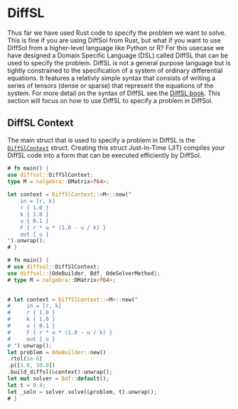 # DiffSL

Thus far we have used Rust code to specify the problem we want to solve. This is fine if you are using DiffSol from Rust, but what if you want to use DiffSol from a higher-level language like Python or R?
For this usecase we have designed a Domain Specific Language (DSL) called DiffSL that can be used to specify the problem. DiffSL is not a general purpose language but is tightly constrained to 
the specification of a system of ordinary differential equations. It features a relativly simple syntax that consists of writing a series of tensors (dense or sparse) that represent the equations of the system.
For more detail on the syntax of DiffSL see the [DiffSL book](https://martinjrobins.github.io/diffsl/). This section will focus on how to use DiffSL to specify a problem in DiffSol.


## DiffSL Context

The main struct that is used to specify a problem in DiffSL is the [`DiffSlContext`](https://docs.rs/diffsol/latest/diffsol/ode_solver/diffsl/struct.DiffSlContext.html) struct. Creating this struct
Just-In-Time (JIT) compiles your DiffSL code into a form that can be executed efficiently by DiffSol. 

```rust
# fn main() {
use diffsol::DiffSlContext;
type M = nalgebra::DMatrix<f64>;
        
let context = DiffSlContext::<M>::new("
    in = [r, k]
    r { 1.0 }
    k { 1.0 }
    u { 0.1 }
    F { r * u * (1.0 - u / k) }
    out { u }
").unwrap();
# }
```


```rust
# fn main() {
# use diffsol::DiffSlContext;
use diffsol::{OdeBuilder, Bdf, OdeSolverMethod};
# type M = nalgebra::DMatrix<f64>;

        
# let context = DiffSlContext::<M>::new("
#     in = [r, k]
#     r { 1.0 }
#     k { 1.0 }
#     u { 0.1 }
#     F { r * u * (1.0 - u / k) }
#     out { u }
# ").unwrap();
let problem = OdeBuilder::new()
.rtol(1e-6)
.p([1.0, 10.0])
.build_diffsl(&context).unwrap();
let mut solver = Bdf::default();
let t = 0.4;
let _soln = solver.solve(&problem, t).unwrap();
# }
```
